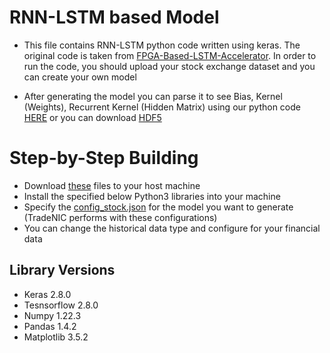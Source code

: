 # RNN-LSTM based Model

* This file contains RNN-LSTM python code written using keras. The original code is taken from [FPGA-Based-LSTM-Accelerator](https://github.com/JerrytTom/FPGA-Based-LSTM-Accelerator). In order to run the code, you should upload your stock exchange dataset and you can create your own model

* After generating the model you can parse it to see Bias, Kernel (Weights), Recurrent Kernel (Hidden Matrix) using our python code [HERE](https://github.com/DHLSan/TradeNIC/blob/main/LoadingModelUDP/H5fileSender.py) or you can download [HDF5](https://www.hdfgroup.org/solutions/hdf5/)

# Step-by-Step Building 
* Download [these](https://github.com/DHLSan/TradeNIC/tree/main/LSTM_Model_Creation) files to your host machine
* Install the specified below Python3 libraries into your machine
* Specify the [config_stock.json](https://github.com/DHLSan/TradeNIC/blob/main/LSTM_Model_Creation/config_stock.json) for the model you want to generate (TradeNIC performs with these configurations)
* You can change the historical data type and configure for your financial data 

## Library Versions
* Keras 2.8.0
* Tesnsorflow 2.8.0
* Numpy 1.22.3
* Pandas 1.4.2
* Matplotlib 3.5.2

